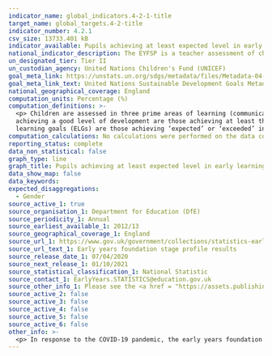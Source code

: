 ```yaml
---
indicator_name: global_indicators.4-2-1-title
target_name: global_targets.4-2-title
indicator_number: 4.2.1
csv_size: 13733.401 kB
indicator_available: Pupils achieving at least expected level in early learning goals as specified by the United Kingdom early years foundation stage profile (EYFSP).
national_indicator_description: The EYFSP is a teacher assessment of children’s development at the end of the early years foundation stage (the end of the academic year in which the child turns five years old – this is typically at the end of the Reception year).
un_designated_tier: Tier II
un_custodian_agency: United Nations Children's Fund (UNICEF)
goal_meta_link: https://unstats.un.org/sdgs/metadata/files/Metadata-04-02-01.pdf
goal_meta_link_text: United Nations Sustainable Development Goals Metadata (PDF 4.0 MB)
national_geographical_coverage: England
computation_units: Percentage (%)
computation_definitions: >-
  <p> Children are assessed in three prime areas of learning (communication and language, physical development and personal and social emotional development) and four specific areas of learning (expressive arts and design, literacy, mathematics, understanding the world). </p> <p> Children
  achieving a good level of development are those achieving at least the expected level within communication and language, physical development, personal and social emotional development, literacy and mathematics. </p> <p> Children achieving at least the expected level across all early
  learning goals (ELGs) are those achieving ‘expected’ or ‘exceeded’ in all 17 ELGs. </p>
computation_calculations: No calculations were performed on the data collected from this source. For more information please visit the source website.
reporting_status: complete
data_non_statistical: false
graph_type: line
graph_title: Pupils achieving at least expected level in early learning goals
data_show_map: false
data_keywords:
expected_disaggregations:
  - Gender
source_active_1: true
source_organisation_1: Department for Education (DfE)
source_periodicity_1: Annual
source_earliest_available_1: 2012/13
source_geographical_coverage_1: England
source_url_1: https://www.gov.uk/government/collections/statistics-early-years-foundation-stage-profile
source_url_text_1: Early years foundation stage profile results
source_release_date_1: 07/04/2020
source_next_release_1: 01/10/2021
source_statistical_classification_1: National Statistic
source_contact_1: EarlyYears.STATISTICS@education.gov.uk
source_other_info_1: Please see the <a href = "https://assets.publishing.service.gov.uk/government/uploads/system/uploads/attachment_data/file/839566/EYFSP_2019_Technical_document.pdf">EYFSP 2019 Technical Document</a>
source_active_2: false
source_active_3: false
source_active_4: false
source_active_5: false
source_active_6: false
other_info: >-
  <p> In response to the COVID-19 pandemic, the early years foundation stage profile results in England 2019 to 2020 publication has been cancelled. For further information please visit <a href = "https://www.gov.uk/government/statistics/announcements/early-years-foundation-stage-profile-results-in-england-2019-to-2020">DfE Early years founation stage profile results 2019/20</a> </p> <p> This indicator is being used as an approximation of the UN SDG Indicator. Where possible, we will work to identify or develop UK data to meet the global indicator specification. This indicator has been identified in collaboration with topic experts. </p>
---
```

